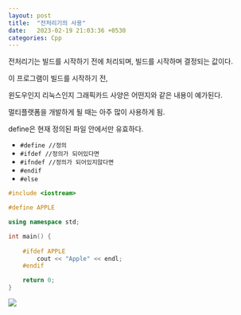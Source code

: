 ```yaml
---
layout: post
title:  "전처리기의 사용"
date:   2023-02-19 21:03:36 +0530
categories: Cpp
---
```

전처리기는 빌드를 시작하기 전에 처리되며, 빌드를 시작하며 결정되는 값이다.

이 프로그램이 빌드를 시작하기 전, 

윈도우인지 리눅스인지
그래픽카드 사양은 어떤지와 같은 내용이 예가된다.

멀티플랫폼을 개발하게 될 때는 아주 많이 사용하게 됨.

define은 현재 정의된 파일 안에서만 유효하다.

* ```#define //정의```
* ```#ifdef //정의가 되어있다면```
* ```#ifndef //정의가 되어있지않다면```
* ```#endif```
* ```#else```

```cpp
#include <iostream>

#define APPLE

using namespace std;

int main() {
	
	#ifdef APPLE
		cout << "Apple" << endl;
	#endif

	return 0;
}

```

![](https://velog.velcdn.com/images/swooeun/post/fa5d6c09-7a94-4668-b9b6-d63713316cf5/image.png)



